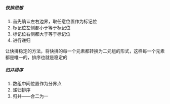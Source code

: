 ##### 快排思想

1. 首先确认左右边界，取任意位置作为标记位
2. 标记位左侧都小于等于标记位
3. 标记位右侧都大于等于标记位
4. 进行递归

让快排稳定的方法，将快排的每一个元素都转换为二元组的形式，这样每一个元素都是唯一的，排序也就是稳定的

##### 归并排序

1. 数组中间位置作为分界点
2. 递归排序
3. 归并——合二为一

